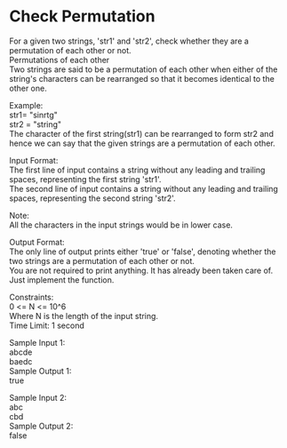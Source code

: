 # Check Permutation




For a given two strings, 'str1' and 'str2', check whether they are a permutation of each other or not.          
Permutations of each other         
Two strings are said to be a permutation of each other when either of the string's characters can be rearranged so that it becomes identical to the other one.       

Example:       
str1= "sinrtg"         
str2 = "string"       
The character of the first string(str1) can be rearranged to form str2 and hence we can say that the given strings are a permutation of each other.       

Input Format:       
The first line of input contains a string without any leading and trailing spaces, representing the first string 'str1'.          
The second line of input contains a string without any leading and trailing spaces, representing the second string 'str2'.         

Note:      
All the characters in the input strings would be in lower case.           

Output Format:         
The only line of output prints either 'true' or 'false', denoting whether the two strings are a permutation of each other or not.       
You are not required to print anything. It has already been taken care of. Just implement the function.        

Constraints:          
0 <= N <= 10^6          
Where N is the length of the input string.        
Time Limit: 1 second         

Sample Input 1:          
abcde         
baedc         
Sample Output 1:        
true        

Sample Input 2:         
abc     
cbd           
Sample Output 2:      
false       

